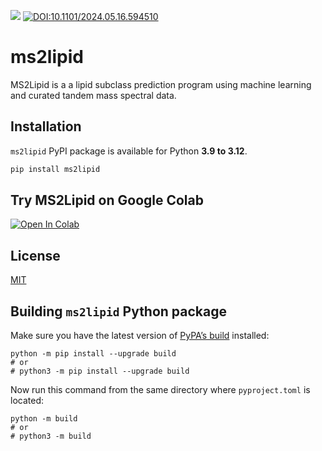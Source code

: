 [![](https://img.shields.io/pypi/v/ms2lipid.svg?maxAge=3600)](https://pypi.org/project/ms2lipid/)
[![DOI:10.1101/2024.05.16.594510](http://img.shields.io/badge/DOI-10.1101/2024.05.16.594510-B31B1B.svg)](https://doi.org/10.1101/2024.05.16.594510)

# ms2lipid
MS2Lipid is a a lipid subclass prediction program using machine learning and curated tandem mass spectral data.

## Installation
`ms2lipid` PyPI package is available for Python **3.9 to 3.12**.

```bash
pip install ms2lipid
```

## Try MS2Lipid on Google Colab
[![Open In Colab](https://colab.research.google.com/assets/colab-badge.svg)](https://colab.research.google.com/github/systemsomicslab/ms2lipid/blob/main/try_ms2lipid.ipynb)

## License
[MIT](https://choosealicense.com/licenses/mit/)

## Building `ms2lipid` Python package
Make sure you have the latest version of [PyPA’s build](https://pypi.org/project/build/) installed:
```
python -m pip install --upgrade build
# or
# python3 -m pip install --upgrade build
```

Now run this command from the same directory where `pyproject.toml` is located:
```
python -m build
# or
# python3 -m build
```
